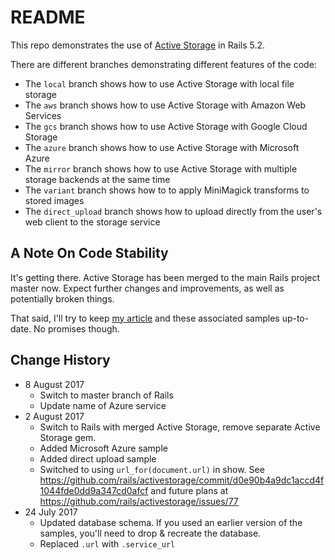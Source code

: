 # README

This repo demonstrates the use of [Active Storage](https://github.com/rails/activestorage) in Rails 5.2.

There are different branches demonstrating different features of the code:

* The `local` branch shows how to use Active Storage with local file storage
* The `aws` branch shows how to use Active Storage with Amazon Web Services
* The `gcs` branch shows how to use Active Storage with Google Cloud Storage
* The `azure` branch shows how to use Active Storage with Microsoft Azure
* The `mirror` branch shows how to use Active Storage with multiple storage backends at the same time
* The `variant` branch shows how to to apply MiniMagick transforms to stored images
* The `direct_upload` branch shows how to upload directly from the user's web client to the storage service

## A Note On Code Stability

It's getting there. Active Storage has been merged to the main Rails project master now. Expect further changes and improvements, as well as potentially broken things.

That said, I'll try to keep [my article](https://afreshcup.com/home/2017/07/23/activestorage-samples) and these associated samples up-to-date. No promises though.</p>

## Change History

- 8 August 2017
  - Switch to master branch of Rails
  - Update name of Azure service
- 2 August 2017
  - Switch to Rails with merged Active Storage, remove separate Active Storage gem.
  - Added Microsoft Azure sample
  - Added direct upload sample
  - Switched to using `url_for(document.url)` in show. See https://github.com/rails/activestorage/commit/d0e90b4a9dc1accd4f1044fde0dd9a347cd0afcf and future plans at https://github.com/rails/activestorage/issues/77
- 24 July 2017
  - Updated database schema. If you used an earlier version of the samples, you'll need to drop & recreate the database.
  - Replaced `.url` with `.service_url`
